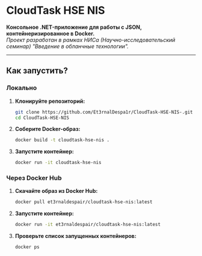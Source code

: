 # CloudTask HSE NIS

**Консольное .NET-приложение для работы с JSON, контейнеризированное в Docker.**  
_Проект разработан в рамках НИСа (Научно-исследовательский семинар) "Введение в обланчные технологии"._

---

## Как запустить?

### Локально

1. **Клонируйте репозиторий:**
   ```bash
   git clone https://github.com/Et3rnalDespa1r/CloudTask-HSE-NIS-.git
   cd CloudTask-HSE-NIS
2. **Соберите Docker-образ:**
   ```bash
   docker build -t cloudtask-hse-nis .
3. **Запустите контейнер:**
   ```bash
   docker run -it cloudtask-hse-nis

### Через Docker Hub

1. **Скачайте образ из Docker Hub:**
   ```bash
   docker pull et3rnaldespair/cloudtask-hse-nis:latest

2. **Запустите контейнер:**
   ```bash
   docker run -it et3rnaldespair/cloudtask-hse-nis:latest

3. **Проверьте список запущенных контейнеров:**
   ```bash
   docker ps

